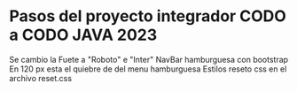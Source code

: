 # Pasos del proyecto integrador CODO a CODO JAVA 2023


Se cambio la Fuete a "Roboto" e "Inter"
NavBar  hamburguesa con bootstrap
En 120 px esta el quiebre de del menu hamburguesa
Estilos reseto css en el archivo reset.css

